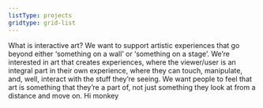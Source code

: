 ```yaml
---
listType: projects
gridtype: grid-list
---
```


What is interactive art? We want to support artistic experiences that go beyond either ‘something on a wall’ or ‘something on a stage’. We’re interested in art that creates experiences, where the viewer/user is an integral part in their own experience, where they can touch, manipulate, and, well, interact with the stuff they’re seeing. We want people to feel that art is something that they’re a part of, not just something they look at from a distance and move on. Hi monkey

